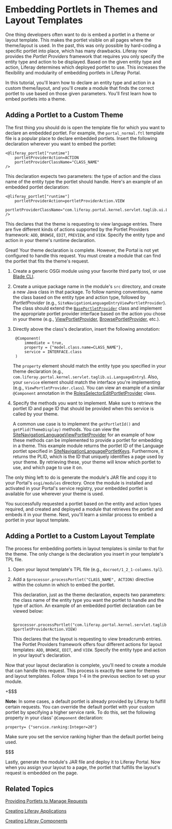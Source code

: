 # Embedding Portlets in Themes and Layout Templates [](id=embedding-portlets-in-themes-and-layout-templates)

One thing developers often want to do is embed a portlet in a theme or layout
template. This makes the portlet visible on all pages where the theme/layout is
used. In the past, this was only possible by hard-coding a specific portlet into
place, which has many drawbacks. Liferay now provides the *Portlet Providers*
framework that requires you only specify the entity type and action to be
displayed. Based on the given entity type and action, Liferay determines which
deployed portlet to use. This increases the flexibility and modularity of
embedding portlets in Liferay Portal.

In this tutorial, you'll learn how to declare an entity type and action in a
custom theme/layout, and you'll create a module that finds the correct portlet
to use based on those given parameters. You'll first learn how to embed portlets
into a theme.

## Adding a Portlet to a Custom Theme [](id=adding-a-portlet-to-a-custom-theme)

The first thing you should do is open the template file for which you want to
declare an embedded portlet. For example, the `portal_normal.ftl` template file
is a popular place to declare embedded portlets. Insert the following
declaration wherever you want to embed the portlet:

    <@liferay_portlet["runtime"]
        portletProviderAction=ACTION
        portletProviderClassName="CLASS_NAME"
    />

This declaration expects two parameters: the type of action and the class name
of the entity type the portlet should handle. Here's an example of an embedded
portlet declaration: 

    <@liferay_portlet["runtime"]
        portletProviderAction=portletProviderAction.VIEW
        portletProviderClassName="com.liferay.portal.kernel.servlet.taglib.ui.LanguageEntry"
    />

This declares that the theme is requesting to view language entries. There are
five different kinds of actions supported by the Portlet Providers framework:
`ADD`, `BROWSE`, `EDIT`, `PREVIEW`, and `VIEW`. Specify the entity type and
action in your theme's runtime declaration.

Great! Your theme declaration is complete. However, the Portal is not yet
configured to handle this request. You must create a module that can
find the portlet that fits the theme's request.

1. Create a generic OSGi module using your favorite third party tool, or use
   [Blade CLI](/develop/tutorials/-/knowledge_base/7-0/blade-cli). 

2. Create a unique package name in the module's `src` directory, and create a
   new Java class in that package. To follow naming conventions, name the class
   based on the entity type and action type, followed by *PortletProvider*
   (e.g., `SiteNavigationLanguageEntryViewPortletProvider`). The class should
   extend the
   [`BasePortletProvider`](https://github.com/liferay/liferay-portal/blob/master/portal-kernel/src/com/liferay/portal/kernel/portlet/BasePortletProvider.java)
   class and implement the appropriate portlet provider interface based on the
   action you chose in your theme (e.g.,
   [ViewPortletProvider](https://github.com/liferay/liferay-portal/blob/master/portal-kernel/src/com/liferay/portal/kernel/portlet/ViewPortletProvider.java),
   [BrowsePortletProvider](https://github.com/liferay/liferay-portal/blob/master/portal-kernel/src/com/liferay/portal/kernel/portlet/BrowsePortletProvider.java),
   etc.).

3. Directly above the class's declaration, insert the following annotation:

        @Component(
            immediate = true,
            property = {"model.class.name=CLASS_NAME"},
            service = INTERFACE.class
        )

    The `property` element should match the entity type you specified in your
    theme declaration (e.g.,
    `com.liferay.portal.kernel.servlet.taglib.ui.LanguageEntry`). Also, your
    `service` element should match the interface you're implementing (e.g.,
    `ViewPortletProvider.class`). You can view an example of a similar
    `@Component` annotation in the
    [RolesSelectorEditPortletProvider](https://github.com/liferay/liferay-portal/blob/master/modules/apps/foundation/roles/roles-selector-web/src/main/java/com/liferay/roles/selector/web/internal/portlet/RolesSelectorEditPortletProvider.java)
    class.

4. Specify the methods you want to implement. Make sure to retrieve the
   portlet ID and page ID that should be provided when this service is called by
   your theme.

    A common use case is to implement the `getPortletId()` and
    `getPlid(ThemeDisplay)` methods. You can view the
    [SiteNavigationLanguageViewPortletProvider](https://github.com/liferay/liferay-portal/blob/master/modules/apps/web-experience/site-navigation/site-navigation-language-web/src/main/java/com/liferay/site/navigation/language/web/internal/portlet/SiteNavigationLanguageViewPortletProvider.java)
    for an example of how these methods can be implemented to provide a portlet
    for embedding in a theme. This example module returns the portlet ID of the
    Language portlet specified in
    [SiteNavigationLanguagePortletKeys](https://github.com/liferay/liferay-portal/blob/master/modules/apps/web-experience/site-navigation/site-navigation-language-web/src/main/java/com/liferay/site/navigation/language/web/constants/SiteNavigationLanguagePortletKeys.java).
    Furthermore, it returns the PLID, which is the ID that uniquely identifies a
    page used by your theme. By retrieving these, your theme will know which
    portlet to use, and which page to use it on.

The only thing left to do is generate the module's JAR file and copy it to your
Portal's `osgi/modules` directory. Once the module is installed and activated in
your Portal's service registry, your embedded portlet is available for
use wherever your theme is used.

You successfully requested a portlet based on the entity and action types
required, and created and deployed a module that retrieves the portlet and
embeds it in your theme. Next, you'll learn a similar process to embed a portlet
in your layout template.

## Adding a Portlet to a Custom Layout Template [](id=adding-a-portlet-to-a-custom-layout-template)

The process for embedding portlets in layout templates is similar to that for the
theme. The only change is the declaration you insert in your template's TPL
file.

1. Open your layout template's TPL file (e.g., `docroot/1_2_1-columns.tpl`).

2. Add a `$processor.processPortlet("CLASS_NAME", ACTION)` directive within the
   column in which to embed the portlet.

    This declaration, just as the theme declaration, expects two parameters: the
    class name of the entity type you want the portlet to handle and the type
    of action. An example of an embedded portlet declaration can be viewed
    below:

        $processor.processPortlet("com.liferay.portal.kernel.servlet.taglib.ui.BreadcrumbEntry", $portletProviderAction.VIEW)

    This declares that the layout is requesting to view breadcrumb entries. The
    Portlet Providers framework offers four different actions for layout
    templates: `ADD`, `BROWSE`, `EDIT`, and `VIEW`. Specify the entity type and
    action in your layout's declaration.

Now that your layout declaration is complete, you'll need to create a module
that can handle this request. This process is exactly the same for themes and
layout templates. Follow steps 1-4 in the previous section to set up your
module.

+$$$

**Note:** In some cases, a default portlet is already provided by Liferay to
fulfill certain requests. You can override the default portlet with your custom
portlet by specifying a higher service rank. To do this, set the following
property in your class' `@Component` declaration:

    property= {"service.ranking:Integer=20"}

Make sure you set the service ranking higher than the default portlet being used.

$$$

Lastly, generate the module's JAR file and deploy it to Liferay Portal. Now when
you assign your layout to a page, the portlet that fulfills the layout's request
is embedded on the page.

## Related Topics [](id=related-topics)

[Providing Portlets to Manage Requests](/develop/tutorials/-/knowledge_base/7-0/providing-portlets-to-manage-requests)

[Creating Liferay Applications](/develop/tutorials/-/knowledge_base/7-0/creating-liferay-applications)

[Creating Liferay Components](/develop/tutorials/-/knowledge_base/7-0/creating-liferay-components)
